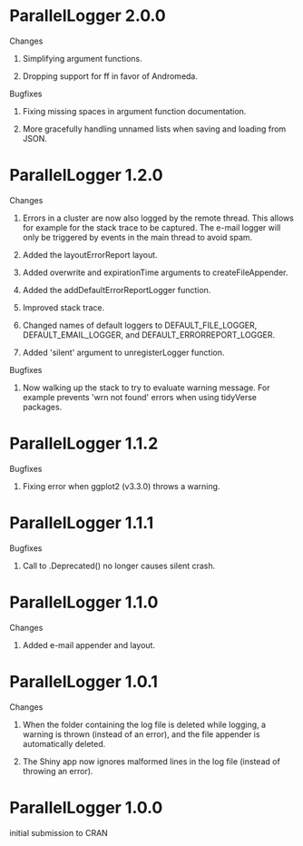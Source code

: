 ParallelLogger 2.0.0
====================

Changes

1. Simplifying argument functions.

2. Dropping support for ff in favor of Andromeda.

Bugfixes

1. Fixing missing spaces in argument function documentation.

2. More gracefully handling unnamed lists when saving and loading from JSON.


ParallelLogger 1.2.0
====================

Changes

1. Errors in a cluster are now also logged by the remote thread. This allows for example for the stack trace to be captured. The e-mail logger will only be triggered by events in the main thread to avoid spam.

2. Added the layoutErrorReport layout.

3. Added overwrite and expirationTime arguments to createFileAppender.

4. Added the addDefaultErrorReportLogger function. 

5. Improved stack trace.

6. Changed names of default loggers to DEFAULT_FILE_LOGGER, DEFAULT_EMAIL_LOGGER, and DEFAULT_ERRORREPORT_LOGGER.

7. Added 'silent' argument to unregisterLogger function.

Bugfixes

1. Now walking up the stack to try to evaluate warning message. For example prevents 'wrn not found' errors when using tidyVerse packages.


ParallelLogger 1.1.2
====================

Bugfixes

1. Fixing error when ggplot2 (v3.3.0) throws a warning.


ParallelLogger 1.1.1
====================

Bugfixes

1. Call to .Deprecated() no longer causes silent crash.


ParallelLogger 1.1.0
====================

Changes

1. Added e-mail appender and layout.


ParallelLogger 1.0.1
====================

Changes

1. When the folder containing the log file is deleted while logging, a warning is thrown (instead of an error), and the file appender is automatically deleted.

2. The Shiny app now ignores malformed lines in the log file (instead of throwing an error).


ParallelLogger 1.0.0
====================

initial submission to CRAN
